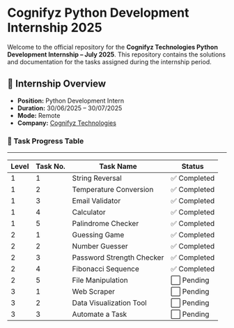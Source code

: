 # Cognifyz Python Development Internship 2025

Welcome to the official repository for the **Cognifyz Technologies Python Development Internship – July 2025**. This repository contains the solutions and documentation for the tasks assigned during the internship period.



## 🎯 Internship Overview

- **Position:** Python Development Intern  
- **Duration:** 30/06/2025 – 30/07/2025  
- **Mode:** Remote  
- **Company:** [Cognifyz Technologies](https://www.cognifyz.com)  



### 📌 Task Progress Table
---
| Level | Task No. | Task Name                       | Status     |
|-------|----------|----------------------------------|------------|
| 1     | 1        | String Reversal                  | ✅ Completed |
| 1     | 2        | Temperature Conversion           | ✅ Completed |
| 1     | 3        | Email Validator                  | ✅ Completed |
| 1     | 4        | Calculator                       | ✅ Completed |
| 1     | 5        | Palindrome Checker               | ✅ Completed |
| 2     | 1        | Guessing Game                    | ✅ Completed |
| 2     | 2        | Number Guesser                   | ✅ Completed |
| 2     | 3        | Password Strength Checker        | ✅ Completed |
| 2     | 4        | Fibonacci Sequence               | ✅ Completed |
| 2     | 5        | File Manipulation                | ⬜ Pending |
| 3     | 1        | Web Scraper                      | ⬜ Pending |
| 3     | 2        | Data Visualization Tool          | ⬜ Pending |
| 3     | 3        | Automate a Task                  | ⬜ Pending |
